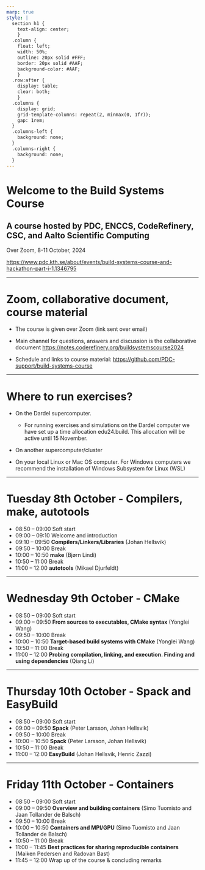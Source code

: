 ```yaml
---
marp: true
style: |
  section h1 {
    text-align: center;
    }
  .column {
    float: left;
    width: 50%;
    outline: 20px solid #FFF;
    border: 20px solid #AAF;
    background-color: #AAF;
    }
  .row:after {
    display: table;
    clear: both;
    }
  .columns {
    display: grid;
    grid-template-columns: repeat(2, minmax(0, 1fr));
    gap: 1rem;
  }
  .columns-left {
    background: none;
  }
  .columns-right {
    background: none;
  }
---
```


<!-- paginate: true -->

# Welcome to the Build Systems Course

## A course hosted by PDC, ENCCS, CodeRefinery, CSC, and Aalto Scientific Computing

Over Zoom, 8-11 October, 2024

https://www.pdc.kth.se/about/events/build-systems-course-and-hackathon-part-i-1.1346795

---

# Zoom, collaborative document, course material

- The course is given over Zoom (link sent over email)

- Main channel for questions, answers and discussion is the collaborative document https://notes.coderefinery.org/buildsystemscourse2024

- Schedule and links to course material: https://github.com/PDC-support/build-systems-course

---

# Where to run exercises?

- On the Dardel supercomputer.
   - For running exercises and simulations on the Dardel computer we have set up a time allocation edu24.build. This allocation will be active until 15 November.

- On another supercomputer/cluster

- On your local Linux or Mac OS computer. For Windows computers we recommend the installation of Windows Subsystem for Linux (WSL)

---

# Tuesday 8th October - Compilers, make, autotools

- 08:50 – 09:00 Soft start
- 09:00 – 09:10 Welcome and introduction
- 09:10 – 09:50 **Compilers/Linkers/Libraries** (Johan Hellsvik)
- 09:50 – 10:00 Break
- 10:00 – 10:50 **make** (Bjørn Lindi)
- 10:50 – 11:00 Break
- 11:00 – 12:00 **autotools** (Mikael Djurfeldt)

---

# Wednesday 9th October - CMake

- 08:50 – 09:00 Soft start
- 09:00 – 09:50 **From sources to executables, CMake syntax** (Yonglei Wang)
- 09:50 – 10:00 Break
- 10:00 – 10:50 **Target-based build systems with CMake** (Yonglei Wang)
- 10:50 – 11:00 Break
- 11:00 – 12:00 **Probing compilation, linking, and execution. Finding and using dependencies** (Qiang Li)

---

# Thursday 10th October - Spack and EasyBuild

- 08:50 – 09:00 Soft start
- 09:00 – 09:50 **Spack** (Peter Larsson, Johan Hellsvik)
- 09:50 – 10:00 Break
- 10:00 – 10:50 **Spack** (Peter Larsson, Johan Hellsvik)
- 10:50 – 11:00 Break
- 11:00 – 12:00 **EasyBuild** (Johan Hellsvik, Henric Zazzi)

---

# Friday 11th October - Containers

- 08:50 – 09:00 Soft start
- 09:00 – 09:50 **Overview and building containers** (Simo Tuomisto and Jaan Tollander de Balsch)
- 09:50 – 10:00 Break
- 10:00 – 10:50 **Containers and MPI/GPU** (Simo Tuomisto and Jaan Tollander de Balsch)
- 10:50 – 11:00 Break
- 11:00 – 11:45 **Best practices for sharing reproducible containers** (Maiken Pedersen and Radovan Bast)
- 11:45 – 12:00 Wrap up of the course & concluding remarks

